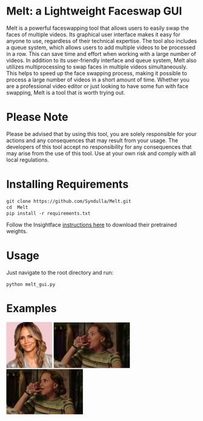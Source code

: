 # Melt: a Lightweight Faceswap GUI

Melt is a powerful faceswapping tool that allows users to easily swap the faces of multiple videos. Its graphical user interface makes it easy for anyone to use, regardless of their technical expertise. The tool also includes a queue system, which allows users to add multiple videos to be processed in a row. This can save time and effort when working with a large number of videos. In addition to its user-friendly interface and queue system, Melt also utilizes multiprocessing to swap faces in multiple videos simultaneously. This helps to speed up the face swapping process, making it possible to process a large number of videos in a short amount of time. Whether you are a professional video editor or just looking to have some fun with face swapping, Melt is a tool that is worth trying out.

# Please Note

Please be advised that by using this tool, you are solely responsible for your actions and any consequences that may result from your usage. The developers of this tool accept no responsibility for any consequences that may arise from the use of this tool. Use at your own risk and comply with all local regulations.

# Installing Requirements
```
git clone https://github.com/Syndulla/Melt.git
cd  Melt
pip install -r requirements.txt
```
Follow the Insightface [instructions here](https://github.com/deepinsight/insightface/tree/master/examples/in_swapper) to download their pretrained weights.

# Usage
Just navigate to the root directory and run:
```
python melt_gui.py
```

# Examples
<div>
<img width=24% src="./source_images/halle.jpg"/>
<img width=40% src="./examples/halle_source.webp"/>
<img width=40% src="./examples/halle_swap.webp"/>
</div>
